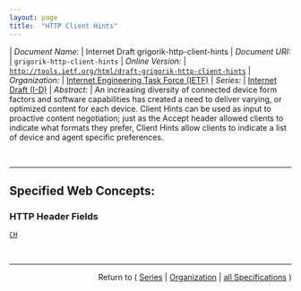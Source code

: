```yaml
---
layout: page
title:  "HTTP Client Hints"
---
```


| *Document Name:* | Internet Draft grigorik-http-client-hints
| *Document URI:* | `grigorik-http-client-hints`
| *Online Version:* | [`http://tools.ietf.org/html/draft-grigorik-http-client-hints`](http://tools.ietf.org/html/draft-grigorik-http-client-hints)
| *Organization:* | [Internet Engineering Task Force (IETF)](..  "List of specification series by this organization")
| *Series:* | [Internet Draft (I-D)](.  "List of specifications in this series")
| *Abstract:* | An increasing diversity of connected device form factors and software capabilities has created a need to deliver varying, or optimized content for each device. Client Hints can be used as input to proactive content negotiation; just as the Accept header allowed clients to indicate what formats they prefer, Client Hints allow clients to indicate a list of device and agent specific preferences.

<br/>
<hr/>

## Specified Web Concepts:

### HTTP Header Fields

[`CH`](/concepts/http-header/CH "The &#34;CH&#34; request header field describes an example list of client preferences that the server can use to adapt and optimize the resource to satisfy a given request. The CH field-value is a comma-delimited list of header fields, and the field-name values are case insensitive.")



<br/>
<hr/>

<p style="text-align: right">Return to ( <a href="./">Series</a> | <a href="../">Organization</a> | <a href="../../">all Specifications</a> )</p>